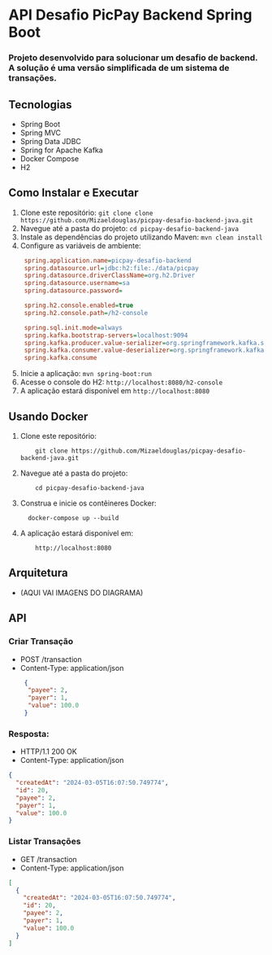 # API Desafio PicPay Backend Spring Boot

### Projeto desenvolvido para solucionar um desafio de backend. A solução é uma versão simplificada de um sistema de transações.

## Tecnologias
- Spring Boot
- Spring MVC
- Spring Data JDBC
- Spring for Apache Kafka
- Docker Compose
- H2


## Como Instalar e Executar

1. Clone este repositório:
   `git clone clone https://github.com/Mizaeldouglas/picpay-desafio-backend-java.git`
2. Navegue até a pasta do projeto:
   `cd picpay-desafio-backend-java`
3. Instale as dependências do projeto utilizando Maven:
   `mvn clean install`
4. Configure as variáveis de ambiente:
   ```ini
    spring.application.name=picpay-desafio-backend
    spring.datasource.url=jdbc:h2:file:./data/picpay
    spring.datasource.driverClassName=org.h2.Driver
    spring.datasource.username=sa
    spring.datasource.password=

    spring.h2.console.enabled=true
    spring.h2.console.path=/h2-console

    spring.sql.init.mode=always
    spring.kafka.bootstrap-servers=localhost:9094
    spring.kafka.producer.value-serializer=org.springframework.kafka.support.serializer.JsonSerializer
    spring.kafka.consumer.value-deserializer=org.springframework.kafka.support.serializer.JsonDeserializer
    spring.kafka.consume
   ```
5. Inicie a aplicação:
   `mvn spring-boot:run`
6. Acesse o console do H2:
   `http://localhost:8080/h2-console`
7. A aplicação estará disponível em `http://localhost:8080`

## Usando Docker
1. Clone este repositório: 
    ```
        git clone https://github.com/Mizaeldouglas/picpay-desafio-backend-java.git
    ```
2. Navegue até a pasta do projeto: 
    ```
        cd picpay-desafio-backend-java
    ```
3. Construa e inicie os contêineres Docker: 
    ```
      docker-compose up --build
    ```
4. A aplicação estará disponível em: 
    ```
        http://localhost:8080
    ```

## Arquitetura
- (AQUI VAI IMAGENS DO DIAGRAMA)
## API
### Criar Transação
- POST /transaction
- Content-Type: application/json
   ```json
    {
     "payee": 2,
     "payer": 1,
     "value": 100.0
    }
   ```



### Resposta:
- HTTP/1.1 200 OK
- Content-Type: application/json

```json
{
  "createdAt": "2024-03-05T16:07:50.749774",
  "id": 20,
  "payee": 2,
  "payer": 1,
  "value": 100.0
}
```

### Listar Transações
- GET /transaction
- Content-Type: application/json

```json
[
  {
    "createdAt": "2024-03-05T16:07:50.749774",
    "id": 20,
    "payee": 2,
    "payer": 1,
    "value": 100.0
  }
]
```